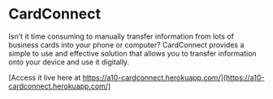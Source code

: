 CardConnect
====

Isn't it time consuming to manually transfer information from lots of business cards into your phone or computer? CardConnect provides a simple to use and effective solution that allows you to transfer information onto your device and use it digitally.

[Access it live here at https://a10-cardconnect.herokuapp.com/](https://a10-cardconnect.herokuapp.com/)
